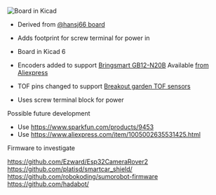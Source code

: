 ![Board in Kicad](https://github.com/rosmo-robot/micro-bot/blob/master/Hardware/V2.11/v2.11.png)

* Derived from [@hansj66 board](https://github.com/rosmo-robot/micro-bot)

* Adds footprint for screw terminal for power in

* Board in Kicad 6

* Encoders added to support [Bringsmart GB12-N20B](http://www.bringsmart.com/pd.jsp?id=154) Available [from Aliexpress](https://www.aliexpress.com/item/1005002307903318.html)

* TOF pins changed to support [Breakout garden TOF sensors](https://shop.pimoroni.com/collections/breakout-garden?q=tof)

* Uses screw terminal block for power

Possible future development

* Use https://www.sparkfun.com/products/9453
* Use https://www.aliexpress.com/item/1005002635531425.html

Firmware to investigate

https://github.com/Ezward/Esp32CameraRover2
https://github.com/platisd/smartcar_shield/
https://github.com/robokoding/sumorobot-firmware
https://github.com/hadabot/

